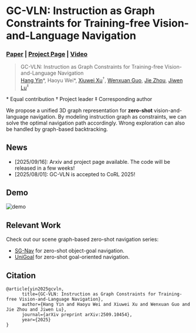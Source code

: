 # GC-VLN: Instruction as Graph Constraints for Training-free Vision-and-Language Navigation
### [Paper](https://arxiv.org/abs/2509.10454) | [Project Page](https://bagh2178.github.io/GC-VLN/) | [Video](https://cloud.tsinghua.edu.cn/f/f21a13df2bc749bb980a/?dl=1)

> GC-VLN: Instruction as Graph Constraints for Training-free Vision-and-Language Navigation  
> [Hang Yin](https://bagh2178.github.io/)\*, Haoyu Wei\*, [Xiuwei Xu](https://xuxw98.github.io/)$^\dagger$, [Wenxuan Guo](https://gwxuan.github.io/), [Jie Zhou](https://scholar.google.com/citations?user=6a79aPwAAAAJ&hl=en&authuser=1), [Jiwen Lu](http://ivg.au.tsinghua.edu.cn/Jiwen_Lu/)$^\ddagger$  

\* Equal contribution $\dagger$ Project leader $\ddagger$ Corresponding author


We propose a unified 3D graph representation for <b>zero-shot</b> vision-and-language navigation. By modeling instruction graph as constraints, we can solve the optimal navigation path accordingly. Wrong exploration can also be handled by graph-based backtracking.


## News
- [2025/09/16]: Arxiv and project page available. The code will be released in a few weeks!
- [2025/08/01]: GC-VLN is accepted to CoRL 2025!


## Demo
![demo](./assets/demo.gif)


## Relevant Work
Check out our scene graph-based zero-shot navigation series:
- [SG-Nav](https://bagh2178.github.io/SG-Nav/) for zero-shot object-goal navigation.
- [UniGoal](https://github.com/bagh2178/UniGoal) for zero-shot goal-oriented navigation.


## Citation
```
@article{yin2025gcvln, 
      title={GC-VLN: Instruction as Graph Constraints for Training-free Vision-and-Language Navigation}, 
      author={Hang Yin and Haoyu Wei and Xiuwei Xu and Wenxuan Guo and Jie Zhou and Jiwen Lu},
      journal={arXiv preprint arXiv:2509.10454},
      year={2025}
}
```
